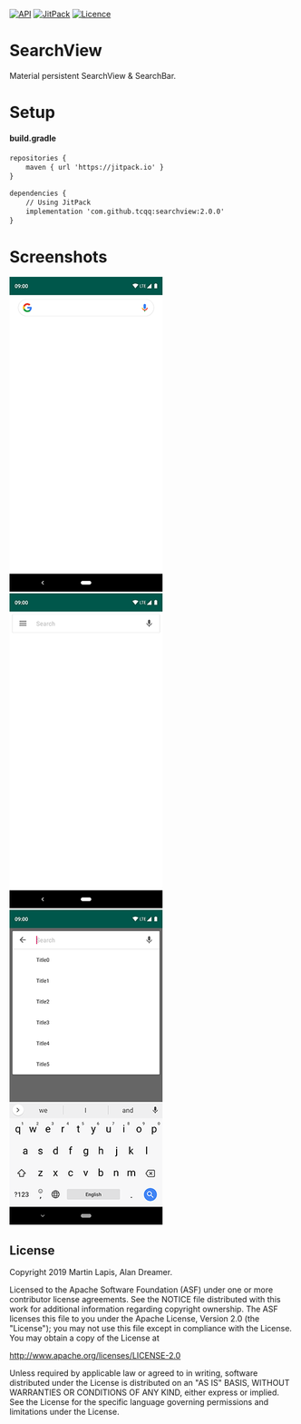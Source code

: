 [![API](https://img.shields.io/badge/API-17%2B-brightgreen.svg?style=flat)](https://android-arsenal.com/api?level=17)
[![JitPack](https://jitpack.io/v/tcqq/SearchView.svg)](https://jitpack.io/#tcqq/SearchView)
[![Licence](https://img.shields.io/badge/Licence-Apache2-blue.svg)](http://www.apache.org/licenses/LICENSE-2.0)

# SearchView

Material persistent SearchView & SearchBar.

# Setup
#### build.gradle
```
repositories {
    maven { url 'https://jitpack.io' }
}
```
```
dependencies {
    // Using JitPack
    implementation 'com.github.tcqq:searchview:2.0.0'
}
```

# Screenshots

![One](/screenshots/one.png)
![Two](/screenshots/two.png)
![Three](/screenshots/three.png)

License
-------

Copyright 2019 Martin Lapis, Alan Dreamer.

Licensed to the Apache Software Foundation (ASF) under one or more contributor
license agreements.  See the NOTICE file distributed with this work for
additional information regarding copyright ownership.  The ASF licenses this
file to you under the Apache License, Version 2.0 (the "License"); you may not
use this file except in compliance with the License.  You may obtain a copy of
the License at

  http://www.apache.org/licenses/LICENSE-2.0

Unless required by applicable law or agreed to in writing, software
distributed under the License is distributed on an "AS IS" BASIS, WITHOUT
WARRANTIES OR CONDITIONS OF ANY KIND, either express or implied.  See the
License for the specific language governing permissions and limitations under
the License.
